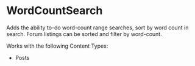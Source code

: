 # WordCountSearch

Adds the ability to-do word-count range searches, sort by word count in search. 
Forum listings can be sorted and filter by word-count.

Works with the following Content Types:
- Posts
